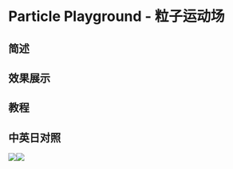 # Particle Playground - 粒子运动场

## 简述

## 效果展示

## 教程

## 中英日对照

![](https://mir.yuelili.com/wp-content/uploads/user/AE/effects/AE-Effects-Simulation-Particle_Playground.png)![](https://mir.yuelili.com/wp-content/uploads/user/AE/effects/AE-Effects-Simulation-Particle_Playground_cn.png)

